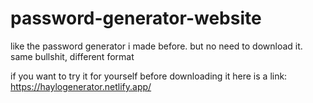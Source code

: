# password-generator-website
like the password generator i made before. but no need to download it. same bullshit, different format

if you want to try it for yourself before downloading it here is a link: https://haylogenerator.netlify.app/
